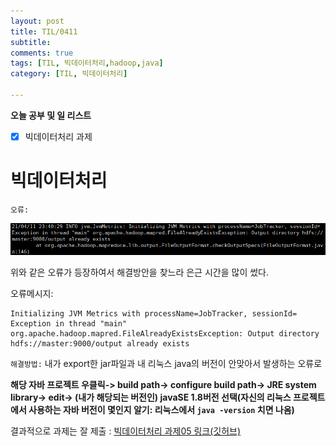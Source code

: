 ```yaml
---
layout: post
title: TIL/0411
subtitle: 
comments: true
tags: [TIL, 빅데이터처리,hadoop,java]
category: [TIL, 빅데이터처리]

---
```

**오늘 공부 및  일 리스트**

 - [x] 빅데이터처리 과제

# 빅데이터처리
`오류:` 

![오류상황](https://raw.githubusercontent.com/s2uyeoii/s2uyeoii.github.io/master/_posts/%EC%98%A4%EB%A5%98%EC%83%81%ED%99%A9.png)

위와 같은 오류가 등장하여서 해결방안을 찾느라 은근 시간을 많이 썼다. 

오류메시지:

    Initializing JVM Metrics with processName=JobTracker, sessionId= Exception in thread "main" org.apache.hadoop.mapred.FileAlreadyExistsException: Output directory hdfs://master:9000/output already exists

`해결방법:` 내가 export한 jar파일과 내 리눅스 java의 버전이 안맞아서 발생하는 오류로 

**해당 자바 프로젝트 우클릭-> build path-> configure build path-> JRE system library-> edit-> (내가 해당되는 버전인) javaSE 1.8버전 선택(자신의 리눅스 프로젝트에서 사용하는 자바 버전이 몇인지 알기: 리눅스에서 `java -version` 치면 나옴)**

결과적으로 과제는 잘 제출 : [빅데이터처리 과제05 링크(깃허브)](https://github.com/s2uyeoii/s2uyeoii.github.io/blob/master/_posts/BP_practice_05_%EB%82%B4%EA%BA%BC.pdf)
